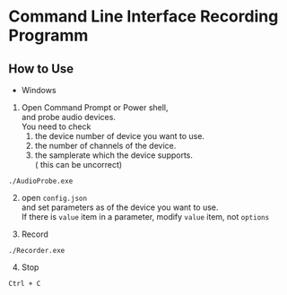 # Command Line Interface Recording Programm  

## How to Use  

+ Windows  
1. Open Command Prompt or Power shell,  
and probe audio devices.    
You need to check  
	1) the device number of device you want to use.  
	2) the number of channels of the device.
	3) the samplerate which the device supports.    
       ( this can be uncorrect)    
```
./AudioProbe.exe
```   
  
2. open ```config.json```  
and set parameters as of the device you want to use.    
If there is ```value``` item in a parameter, modify ```value``` item, not ```options```  
  
3. Record  
```
./Recorder.exe  
```  
4. Stop  
```
Ctrl + C  
```  
